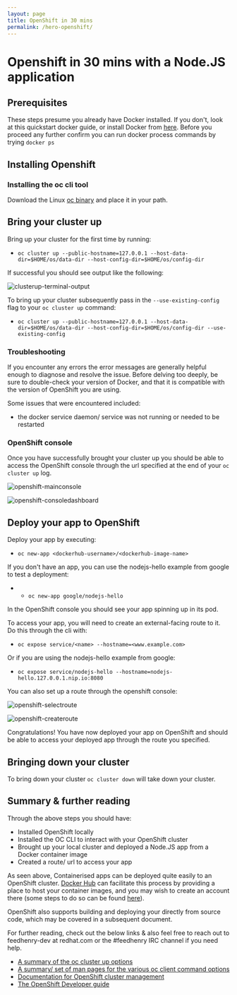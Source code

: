 ```yaml
---
layout: page
title: OpenShift in 30 mins
permalink: /hero-openshift/
---
```


# Openshift in 30 mins with a Node.JS application  
  
## Prerequisites  

These steps presume you already have Docker installed. If you don't, look at this quickstart docker guide, or install Docker from [here](insert-link). Before you proceed any further confirm you can run docker process commands by trying `docker ps`


## Installing Openshift  
  
### Installing the oc cli tool  

Download the Linux [oc binary](https://github.com/openshift/origin/releases) and place it in your path.


## Bring your cluster up  

Bring up your cluster for the first time by running:

* `oc cluster up --public-hostname=127.0.0.1 --host-data-dir=$HOME/os/data-dir --host-config-dir=$HOME/os/config-dir`

If successful you should see output like the following:

![clusterup-terminal-output][image-clusterup]

To bring up your cluster subsequently pass in the `--use-existing-config` flag to your `oc cluster up` command:

* `oc cluster up --public-hostname=127.0.0.1 --host-data-dir=$HOME/os/data-dir --host-config-dir=$HOME/os/config-dir --use-existing-config`


### Troubleshooting  

If you encounter any errors the error messages are generally helpful enough to diagnose and resolve the issue. 
Before delving too deeply, be sure to double-check your version of Docker, and that it is compatible with the version of OpenShift you are using.

Some issues that were encountered included:

* the docker service daemon/ service was not running or needed to be restarted


### OpenShift console  

Once you have successfully brought your cluster up you should be able to access the OpenShift console through the url specified at the end of your `oc cluster up` log. 

![openshift-mainconsole][image-mainconsole]  

![openshift-consoledashboard][image-dashboard]


## Deploy your app to OpenShift  

Deploy your app by executing:

* `oc new-app <dockerhub-username>/<dockerhub-image-name>`

If you don't have an app, you can use the nodejs-hello example from google to test a deployment:

* * `oc new-app google/nodejs-hello`

In the OpenShift console you should see your app spinning up in its pod. 

To access your app, you will need to create an external-facing route to it. Do this through the cli with:

* `oc expose service/<name> --hostname=<www.example.com>`

Or if you are using the nodejs-hello example from google:

* `oc expose service/nodejs-hello --hostname=nodejs-hello.127.0.0.1.nip.io:8080`

You can also set up a route through the openshift console:

![openshift-selectroute][image-selectreoutes]  

![openshift-createroute][image-createroute]  

Congratulations! You have now deployed your app on OpenShift and should be able to access your deployed app through the route you specified.


## Bringing down your cluster  

To bring down your cluster `oc cluster down` will take down your cluster.


## Summary & further reading  

Through the above steps you should have:

* Installed OpenShift locally
* Installed the OC CLI to interact with your OpenShift cluster
* Brought up your local cluster and deployed a Node.JS app from a Docker container image
* Created a route/ url to access your app

As seen above, Containerised apps can be deployed quite easily to an OpenShift cluster. [Docker Hub](https://hub.docker.com/) can facilitate this process by providing a place to host your container images, and you may wish to create an account there (some steps to do so can be found [here](/hero-docker/)).

OpenShift also supports building and deploying your directly from source code, which may be covered in a subsequent document. 

For further reading, check out the below links & also feel free to reach out to feedhenry-dev at redhat.com or the #feedhenry IRC channel if you need help.

* [A summary of the oc cluster up options](https://www.mankier.com/1/oc-cluster-up)
* [A summary/ set of man pages for the various oc client command options](https://www.mankier.com/package/origin-clients)
* [Documentation for OpenShift cluster management](https://github.com/openshift/origin/blob/master/docs/cluster_up_down.md)
* [The OpenShift Developer guide](https://docs.openshift.com/enterprise/3.1/dev_guide/index.html)


[image-clusterup]: /assets/images/hero-openshift/oc-cluster-up.png  
[image-mainconsole]: /assets/images/hero-openshift/openshift-opening-screen.png  
[image-dashboard]: /assets/images/hero-openshift/openshift-dashboard.png  
[image-selectreoutes]: /assets/images/hero-openshift/select-routes.png  
[image-createroute]: /assets/images/hero-openshift/create-route.png  
